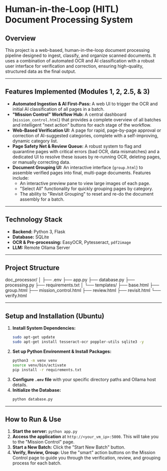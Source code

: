 # Human-in-the-Loop (HITL) Document Processing System

## Overview

This project is a web-based, human-in-the-loop document processing pipeline designed to ingest, classify, and organize scanned documents. It uses a combination of automated OCR and AI classification with a robust user interface for verification and correction, ensuring high-quality, structured data as the final output.

---

## Features Implemented (Modules 1, 2, 2.5, & 3)

* **Automated Ingestion & AI First-Pass:** A web UI to trigger the OCR and initial AI classification of all pages in a batch.
* **"Mission Control" Workflow Hub:** A central dashboard (`mission_control.html`) that provides a complete overview of all batches and intelligent "next action" buttons for each stage of the workflow.
* **Web-Based Verification UI:** A page for rapid, page-by-page approval or correction of AI-suggested categories, complete with a self-improving, dynamic category list.
* **Page Safety Net & Review Queue:** A robust system to flag and quarantine pages with critical errors (bad OCR, data mismatches) and a dedicated UI to resolve these issues by re-running OCR, deleting pages, or manually correcting data.
* **Document Grouping UI:** An interactive interface (`group.html`) to assemble verified pages into final, multi-page documents. Features include:
    * An interactive preview pane to view large images of each page.
    * "Select All" functionality for quickly grouping pages by category.
    * The ability to "Revisit Grouping" to reset and re-do the document assembly for a batch.

---

## Technology Stack

* **Backend:** Python 3, Flask
* **Database:** SQLite
* **OCR & Pre-processing:** EasyOCR, Pytesseract, `pdf2image`
* **LLM:** Remote Ollama Server

---

## Project Structure

doc_processor/
│
├── .env
├── app.py
├── database.py
├── processing.py
├── requirements.txt
│
└── templates/
├── base.html
├── group.html
├── mission_control.html
├── review.html
├── revisit.html
└── verify.html


---

## Setup and Installation (Ubuntu)

1.  **Install System Dependencies:**
    ```bash
    sudo apt-get update
    sudo apt-get install tesseract-ocr poppler-utils sqlite3 -y
    ```
2.  **Set up Python Environment & Install Packages:**
    ```bash
    python3 -m venv venv
    source venv/bin/activate
    pip install -r requirements.txt
    ```
3.  **Configure `.env` file** with your specific directory paths and Ollama host details.
4.  **Initialize the Database:**
    ```bash
    python database.py
    ```

---

## How to Run & Use

1.  **Start the server:** `python app.py`
2.  **Access the application** at `http://<your_vm_ip>:5000`. This will take you to the "Mission Control" page.
3.  **Start a New Batch:** Click the "Start New Batch" button.
4.  **Verify, Review, Group:** Use the "smart" action buttons on the Mission Control page to guide you through the verification, review, and grouping process for each batch.
